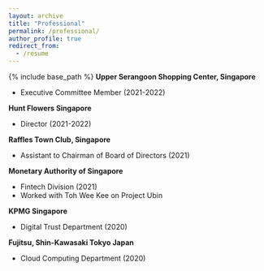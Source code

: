 ```yaml
---
layout: archive
title: "Professional"
permalink: /professional/
author_profile: true
redirect_from:
  - /resume
---
```


{% include base_path %}
**Upper Serangoon Shopping Center, Singapore**
- Executive Committee Member (2021-2022)

**Hunt Flowers Singapore**
- Director (2021-2022)

**Raffles Town Club, Singapore**
- Assistant to Chairman of Board of Directors (2021)

**Monetary Authority of Singapore**
- Fintech Division (2021)
- Worked with Toh Wee Kee on Project Ubin

**KPMG Singapore**
- Digital Trust Department (2020)

**Fujitsu, Shin-Kawasaki Tokyo Japan**
- Cloud Computing Department (2020)
